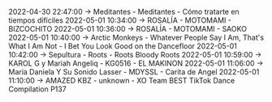 2022-04-30 22:47:00 -> Meditantes - Meditantes - Cómo tratarte en tiempos difíciles
2022-05-01 10:34:00 -> ROSALÍA - MOTOMAMI - BIZCOCHITO
2022-05-01 10:36:00 -> ROSALÍA - MOTOMAMI - SAOKO
2022-05-01 10:40:00 -> Arctic Monkeys - Whatever People Say I Am, That's What I Am Not - I Bet You Look Good on the Dancefloor
2022-05-01 10:42:00 -> Sepultura - Roots - Roots Bloody Roots
2022-05-01 10:59:00 -> KAROL G y Mariah Angeliq - KG0516 - EL MAKINON
2022-05-01 11:06:00 -> Maria Daniela Y Su Sonido Lasser - MDYSSL - Carita de Angel
2022-05-01 11:10:00 -> AMAZED KBZ - unknown - XO Team BEST TikTok Dance Compilation P137
